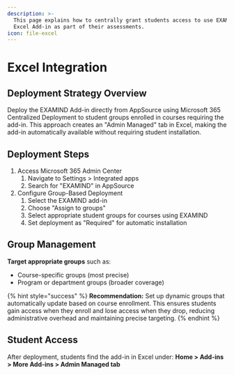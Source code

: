 ```yaml
---
description: >-
  This page explains how to centrally grant students access to use EXAMIND's
  Excel Add-in as part of their assessments.
icon: file-excel
---
```


# Excel Integration

## Deployment Strategy Overview

Deploy the EXAMIND Add-in directly from AppSource using Microsoft 365 Centralized Deployment to student groups enrolled in courses requiring the add-in. This approach creates an "Admin Managed" tab in Excel, making the add-in automatically available without requiring student installation.

## Deployment Steps

1. Access Microsoft 365 Admin Center
   1. Navigate to Settings > Integrated apps
   2. Search for "EXAMIND" in AppSource
2. Configure Group-Based Deployment
   1. Select the EXAMIND add-in
   2. Choose "Assign to groups"
   3. Select appropriate student groups for courses using EXAMIND
   4. Set deployment as "Required" for automatic installation

## Group Management

**Target appropriate groups** such as:

* Course-specific groups (most precise)
* Program or department groups (broader coverage)

{% hint style="success" %}
**Recommendation:** Set up dynamic groups that automatically update based on course enrollment. This ensures students gain access when they enroll and lose access when they drop, reducing administrative overhead and maintaining precise targeting.
{% endhint %}

## Student Access

After deployment, students find the add-in in Excel under: **Home > Add-ins > More Add-ins > Admin Managed tab**
